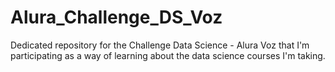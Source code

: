 # Alura_Challenge_DS_Voz
Dedicated repository for the Challenge Data Science - Alura Voz that I'm participating as a way of learning about the data science courses I'm taking.
